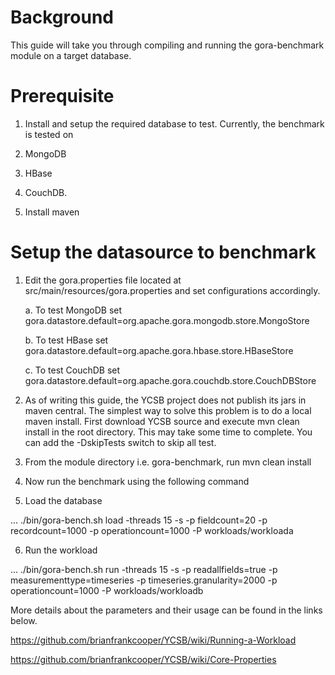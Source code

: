 <!--/**
 * Licensed to the Apache Software Foundation (ASF) under one
 * or more contributor license agreements.  See the NOTICE file
 * distributed with this work for additional information
 * regarding copyright ownership.  The ASF licenses this file
 * to you under the Apache License, Version 2.0 (the
 * "License"); you may not use this file except in compliance
 * with the License.  You may obtain a copy of the License at
 *
 *     http://www.apache.org/licenses/LICENSE-2.0
 *
 * Unless required by applicable law or agreed to in writing, software
 * distributed under the License is distributed on an "AS IS" BASIS,
 * WITHOUT WARRANTIES OR CONDITIONS OF ANY KIND, either express or implied.
 * See the License for the specific language governing permissions and
 * limitations under the License.
 */
-->
# Background 
This guide will take you through compiling and running the gora-benchmark module on a target database. 

# Prerequisite
1. Install and setup the required database to test. Currently, the benchmark is tested on 

  1. MongoDB
  2. HBase
  3. CouchDB.

2. Install maven

# Setup the datasource to benchmark

1. Edit the gora.properties file located at src/main/resources/gora.properties and set configurations accordingly. 

     a. To test MongoDB set gora.datastore.default=org.apache.gora.mongodb.store.MongoStore

     b. To test HBase set gora.datastore.default=org.apache.gora.hbase.store.HBaseStore

     c. To test CouchDB set gora.datastore.default=org.apache.gora.couchdb.store.CouchDBStore

2. As of writing this guide, the YCSB project does not publish its jars in maven central. The simplest way to solve this problem is to do a local maven install. First download YCSB source and execute mvn clean install in the root directory. This may take some time to complete. You can add the -DskipTests switch to skip all test.

3. From the module directory i.e. gora-benchmark, run mvn clean install 

4. Now run the benchmark using the following command

5. Load the database

... ./bin/gora-bench.sh load -threads 15 -s -p fieldcount=20 -p recordcount=1000 -p operationcount=1000 -P workloads/workloada

6. Run the workload

... ./bin/gora-bench.sh run -threads 15 -s -p readallfields=true -p measurementtype=timeseries -p timeseries.granularity=2000 -p operationcount=1000 -P workloads/workloadb


More details about the parameters and their usage can be found in the links below.  

https://github.com/brianfrankcooper/YCSB/wiki/Running-a-Workload

https://github.com/brianfrankcooper/YCSB/wiki/Core-Properties
